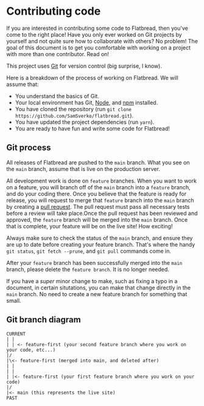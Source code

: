 # Contributing code

If you are interested in contributing some code to Flatbread, then you've come to the right place! Have you only ever worked on Git projects by yourself and not quite sure how to collaborate with others? No problem! The goal of this document is to get you comfortable with working on a project with more than one contributor. Read on!

This project uses [Git](https://git-scm.com/) for version control (big surprise, I know).

Here is a breakdown of the process of working on Flatbread. We will assume that:

- You understand the basics of Git.
- Your local environment has Git, [Node](https://nodejs.org/en/), and [npm](https://www.npmjs.com/) installed.
- You have cloned the repository (run `git clone https://github.com/SamSverko/flatbread.git`).
- You have updated the project dependencies (run `yarn`).
- You are ready to have fun and write some code for Flatbread!

## Git process

All releases of Flatbread are pushed to the `main` branch. What you see on the `main` branch, assume that is live on the production server.

All development work is done on `feature` branches. When you want to work on a feature, you will branch off of the `main` branch into a `feature` branch, and do your coding there. Once you believe that the feature is ready for release, you will request to merge that `feature` branch into the `main` branch by creating a [pull request](https://docs.github.com/en/free-pro-team@latest/github/collaborating-with-issues-and-pull-requests/about-pull-requests). The pull request must pass all necessary tests before a review will take place.Once the pull request has been reviewed and approved, the `feature` branch will be merged into the `main` branch. Once that is complete, your feature will be on the live site! How exciting!

Always make sure to check the status of the `main` branch, and ensure they are up to date before creating your feature branch. That's where the handy `git status`, `git fetch --prune`, and `git pull` commands come in.

After your `feature` branch has been successfully merged into the `main` branch, please delete the `feature branch`. It is no longer needed.

If you have a _super_ minor change to make, such as fixing a typo in a document, in certain situtations, you can make that change directly in the `main` branch. No need to create a new feature branch for something that small.

## Git branch diagram

```
CURRENT
| |
| | <- feature-first (your second feature branch where you work on your code, etc...)
|/
|\<- feature-first (merged into main, and deleted after)
| |
| |
| |<- feature-first (your first feature branch where you work on your code)
|/
|<- main (this represents the live site)
PAST
```
